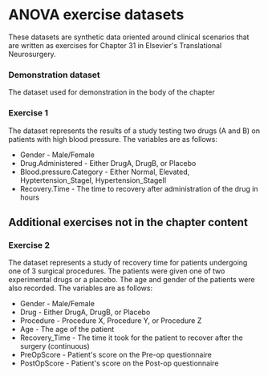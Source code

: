 # ANOVA exercise datasets

These datasets are synthetic data oriented around clinical scenarios that are written as exercises for Chapter 31 in Elsevier's Translational Neurosurgery. 

### Demonstration dataset

The dataset used for demonstration in the body of the chapter

### Exercise 1

The dataset represents the results of a study testing two drugs (A and B) on patients with high blood pressure. The variables are as follows:

- Gender - Male/Female
- Drug.Administered - Either DrugA, DrugB, or Placebo
- Blood.pressure.Category - Either Normal, Elevated, Hyptertension_StageI, Hypertension_StageII
- Recovery.Time - The time to recovery after administration of the drug in hours

## Additional exercises not in the chapter content

### Exercise 2
The dataset represents a study of recovery time for patients undergoing one of 3 surgical procedures. The patients were given one of two experimental drugs or a placebo. The age and gender of the patients were also recorded. The variables are as follows: 

- Gender - Male/Female
- Drug - Either DrugA, DrugB, or Placebo
- Procedure - Procedure X, Procedure Y, or Procedure Z
- Age - The age of the patient
- Recovery_Time - The time it took for the patient to recover after the surgery (continuous)
- PreOpScore - Patient's score on the Pre-op questionnaire
- PostOpScore - Patient's score on the Post-op questionnaire
